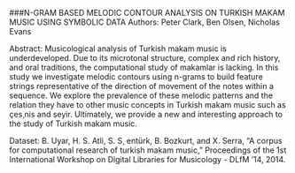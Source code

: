 ###N-GRAM BASED MELODIC CONTOUR ANALYSIS ON TURKISH MAKAM MUSIC USING SYMBOLIC DATA
Authors: 
Peter Clark, Ben Olsen, Nicholas Evans

Abstract: 
Musicological analysis of Turkish makam music is underdeveloped. Due to its microtonal structure, complex and rich history, and oral traditions, the computational study of makamlar is lacking. In this study we investigate melodic contours using n-grams to build feature strings representative of the direction of movement of the notes within a sequence. We explore the prevalence of these melodic patterns and the relation they have to other music concepts in Turkish makam music such as çes¸nis and seyir. Ultimately, we provide a new and interesting approach to the study of Turkish makam music.

Dataset: 
B. Uyar, H. S. Atli, S. S¸ entürk, B. Bozkurt, and X. Serra, “A corpus for computational research of turkish makam music,” 
Proceedings of the 1st International Workshop on Digital Libraries for Musicology - DLfM ’14, 2014.